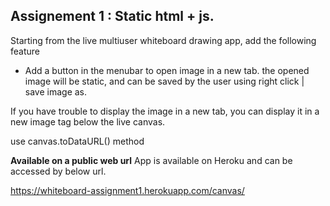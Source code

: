 ## Assignement 1 : Static html + js.

Starting from the live multiuser whiteboard drawing app, add the following feature

- Add a button in the menubar to open image in a new tab. the opened image will be static, and can be saved by the user using right click | save image as. 

If you have trouble to display the image in a new tab, you can display it in a new image tag below the live canvas.


use canvas.toDataURL() method

**Available on a public web url**
App is available on Heroku and can be accessed by below url.

https://whiteboard-assignment1.herokuapp.com/canvas/

